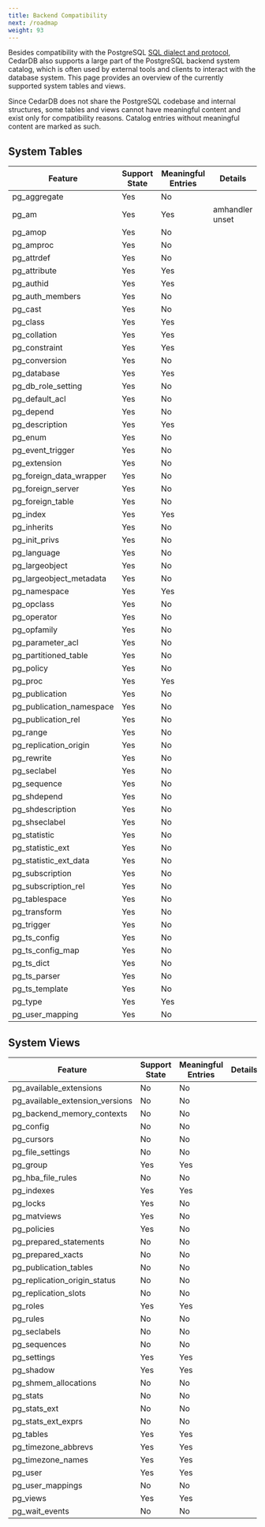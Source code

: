 ```yaml
---
title: Backend Compatibility
next: /roadmap
weight: 93
---
```

Besides compatibility with the PostgreSQL [SQL dialect and protocol](../sql_features), CedarDB also supports a large part of the PostgreSQL backend system catalog, which is often used by external tools and clients to interact with the database system.
This page provides an overview of the currently supported system tables and views.

Since CedarDB does not share the PostgreSQL codebase and internal structures, some tables and views cannot have meaningful content and exist only for compatibility reasons. Catalog entries without meaningful content are marked as such.


## System Tables
| **Feature**              | **Support State** | **Meaningful Entries** | **Details**     |
|--------------------------|-------------------|------------------------|-----------------|
| pg_aggregate             | Yes               | No                     |                 |
| pg_am                    | Yes               | Yes                    | amhandler unset |
| pg_amop                  | Yes               | No                     |                 |
| pg_amproc                | Yes               | No                     |                 |
| pg_attrdef               | Yes               | No                     |                 |
| pg_attribute             | Yes               | Yes                    |                 |
| pg_authid                | Yes               | Yes                    |                 |
| pg_auth_members          | Yes               | No                     |                 |
| pg_cast                  | Yes               | No                     |                 |
| pg_class                 | Yes               | Yes                    |                 |
| pg_collation             | Yes               | Yes                    |                 |
| pg_constraint            | Yes               | Yes                    |                 |
| pg_conversion            | Yes               | No                     |                 |
| pg_database              | Yes               | Yes                    |                 |
| pg_db_role_setting       | Yes               | No                     |                 |
| pg_default_acl           | Yes               | No                     |                 |
| pg_depend                | Yes               | No                     |                 |
| pg_description           | Yes               | Yes                    |                 |
| pg_enum                  | Yes               | No                     |                 |
| pg_event_trigger         | Yes               | No                     |                 |
| pg_extension             | Yes               | No                     |                 |
| pg_foreign_data_wrapper  | Yes               | No                     |                 |
| pg_foreign_server        | Yes               | No                     |                 |
| pg_foreign_table         | Yes               | No                     |                 |
| pg_index                 | Yes               | Yes                    |                 |
| pg_inherits              | Yes               | No                     |                 |
| pg_init_privs            | Yes               | No                     |                 |
| pg_language              | Yes               | No                     |                 |
| pg_largeobject           | Yes               | No                     |                 |
| pg_largeobject_metadata  | Yes               | No                     |                 |
| pg_namespace             | Yes               | Yes                    |                 |
| pg_opclass               | Yes               | No                     |                 |
| pg_operator              | Yes               | No                     |                 |
| pg_opfamily              | Yes               | No                     |                 |
| pg_parameter_acl         | Yes               | No                     |                 |
| pg_partitioned_table     | Yes               | No                     |                 |
| pg_policy                | Yes               | No                     |                 |
| pg_proc                  | Yes               | Yes                    |                 |
| pg_publication           | Yes               | No                     |                 |
| pg_publication_namespace | Yes               | No                     |                 |
| pg_publication_rel       | Yes               | No                     |                 |
| pg_range                 | Yes               | No                     |                 |
| pg_replication_origin    | Yes               | No                     |                 |
| pg_rewrite               | Yes               | No                     |                 |
| pg_seclabel              | Yes               | No                     |                 |
| pg_sequence              | Yes               | No                     |                 |
| pg_shdepend              | Yes               | No                     |                 |
| pg_shdescription         | Yes               | No                     |                 |
| pg_shseclabel            | Yes               | No                     |                 |
| pg_statistic             | Yes               | No                     |                 |
| pg_statistic_ext         | Yes               | No                     |                 |
| pg_statistic_ext_data    | Yes               | No                     |                 |
| pg_subscription          | Yes               | No                     |                 |
| pg_subscription_rel      | Yes               | No                     |                 |
| pg_tablespace            | Yes               | No                     |                 |
| pg_transform             | Yes               | No                     |                 |
| pg_trigger               | Yes               | No                     |                 |
| pg_ts_config             | Yes               | No                     |                 |
| pg_ts_config_map         | Yes               | No                     |                 |
| pg_ts_dict               | Yes               | No                     |                 |
| pg_ts_parser             | Yes               | No                     |                 |
| pg_ts_template           | Yes               | No                     |                 |
| pg_type                  | Yes               | Yes                    |                 |
| pg_user_mapping          | Yes               | No                     |                 |

## System Views
| **Feature**                     | **Support State** | **Meaningful Entries** | **Details** |
|---------------------------------|-------------------|------------------------|-------------|
| pg_available_extensions         | No                | No                     |             |
| pg_available_extension_versions | No                | No                     |             |
| pg_backend_memory_contexts      | No                | No                     |             |
| pg_config                       | No                | No                     |             |
| pg_cursors                      | No                | No                     |             |
| pg_file_settings                | No                | No                     |             |
| pg_group                        | Yes               | Yes                    |             |
| pg_hba_file_rules               | No                | No                     |             |
| pg_indexes                      | Yes               | Yes                    |             |
| pg_locks                        | Yes               | No                     |             |
| pg_matviews                     | Yes               | No                     |             |
| pg_policies                     | Yes               | No                     |             |
| pg_prepared_statements          | No                | No                     |             |
| pg_prepared_xacts               | No                | No                     |             |
| pg_publication_tables           | No                | No                     |             |
| pg_replication_origin_status    | No                | No                     |             |
| pg_replication_slots            | No                | No                     |             |
| pg_roles                        | Yes               | Yes                    |             |
| pg_rules                        | No                | No                     |             |
| pg_seclabels                    | No                | No                     |             |
| pg_sequences                    | No                | No                     |             |
| pg_settings                     | Yes               | Yes                    |             |
| pg_shadow                       | Yes               | Yes                    |             |
| pg_shmem_allocations            | No                | No                     |             |
| pg_stats                        | No                | No                     |             |
| pg_stats_ext                    | No                | No                     |             |
| pg_stats_ext_exprs              | No                | No                     |             |
| pg_tables                       | Yes               | Yes                    |             |
| pg_timezone_abbrevs             | Yes               | Yes                    |             |
| pg_timezone_names               | Yes               | Yes                    |             |
| pg_user                         | Yes               | Yes                    |             |
| pg_user_mappings                | No                | No                     |             |
| pg_views                        | Yes               | Yes                    |             |
| pg_wait_events                  | No                | No                     |             |
